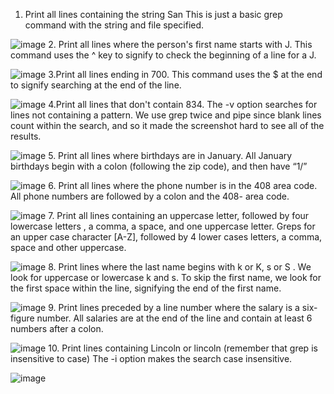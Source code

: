1. Print all lines containing the string San
This is just a basic grep command with the string and file specified.

![image](https://user-images.githubusercontent.com/64757540/97485902-1e74e000-1931-11eb-82cb-fe2e281fe363.png)
2. Print all lines where the person's first name starts with J. 
This command uses the ^ key to signify to check the beginning of a line for a J.

![image](https://user-images.githubusercontent.com/64757540/97485944-2af93880-1931-11eb-9500-ceaf82289a0c.png)
3.Print all lines ending in 700. 
This command uses the $ at the end to signify searching at the end of the line.

![image](https://user-images.githubusercontent.com/64757540/97485962-30ef1980-1931-11eb-9bd9-0f9be9b6ed4f.png)
4.Print all lines that don't contain 834.
The -v option searches for lines not containing a pattern.  We use grep twice and pipe since blank lines count within the search, and so it made the screenshot hard to see all of the results.

![image](https://user-images.githubusercontent.com/64757540/97485997-39dfeb00-1931-11eb-8197-30a32fa7ecb3.png)
5. Print all lines where birthdays are in January.
All January birthdays begin with a colon (following the zip code), and then have “1/” 

![image](https://user-images.githubusercontent.com/64757540/97486025-4401e980-1931-11eb-9275-3b1934419310.png)
6. Print all lines where the phone number is in the 408 area code.
All phone numbers are followed by a colon and the 408- area code.

![image](https://user-images.githubusercontent.com/64757540/97486045-49f7ca80-1931-11eb-9557-ebb1ae45c597.png)
7. Print all lines containing an uppercase letter, followed by four lowercase letters , a comma, a space, and one uppercase letter.
Greps for an upper case character [A-Z], followed by 4 lower cases letters, a comma, space and other uppercase.

![image](https://user-images.githubusercontent.com/64757540/97486060-50864200-1931-11eb-9ddf-b75cea15dd57.png)
8. Print lines where the last name begins with k or K, s or S .
We look for uppercase or lowercase k and s. To skip the first name, we look for the first space within the line, signifying the end of the first name.

![image](https://user-images.githubusercontent.com/64757540/97486079-57ad5000-1931-11eb-94b4-0390af135277.png)
9. Print lines preceded by a line number where the salary is a six-figure number.
All salaries are at the end of the line and contain at least 6 numbers after a colon.

![image](https://user-images.githubusercontent.com/64757540/97486095-5da33100-1931-11eb-87cb-48ccb6fbf2a8.png)
10. Print lines containing Lincoln or lincoln (remember that grep is insensitive to case)
The -i option makes the search case insensitive.

![image](https://user-images.githubusercontent.com/64757540/97486122-6562d580-1931-11eb-8b51-3288fc713a41.png)


